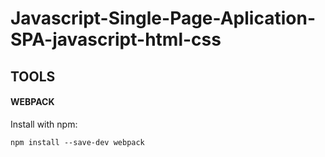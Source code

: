 # Javascript-Single-Page-Aplication-SPA-javascript-html-css


## TOOLS


#### WEBPACK

Install with npm:

```
npm install --save-dev webpack
```






